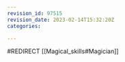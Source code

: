 ```yaml
---
revision_id: 97515
revision_date: 2023-02-14T15:32:20Z
categories:

---
```


#REDIRECT [[Magical_skills#Magician]]